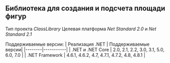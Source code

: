 ## Библиотека для создания и подсчета площади фигур 
Тип проекта *ClassLibrary*
Целевая платформа *Net Standard 2.0* и *Net Standard 2.1*

Поддерживаемые версии:
| Реализация .NET |	Поддерживаемые версии|
|--------|-----------|
| .NET и .NET Core |	2.0, 2.1, 2.2, 3.0, 3.1, 5.0, 6.0, 7.0 |
| .NET Framework | 4.6.1, 4.6.2, 4.7, 4.7.1, 4.7.2, 4.8, 4.8.1 |
